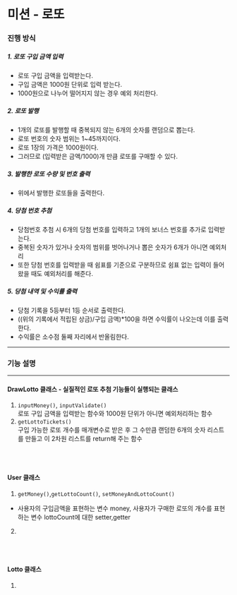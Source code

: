 # 미션 - 로또


### 진행 방식



##### 1. 로또 구입 금액 입력
- 로또 구입 금액을 입력받는다.
- 구입 금액은 1000원 단위로 입력 받는다.
- 1000원으로 나누어 떨어지지 않는 경우 예외 처리한다.

    
##### 2. 로또 발행
- 1개의 로또를 발행할 때 중복되지 않는 6개의 숫자를 랜덤으로 뽑는다.
- 로또 번호의 숫자 범위는 1~45까지이다.
- 로또 1장의 가격은 1000원이다.
- 그러므로 (입력받은 금액/1000)개 만큼 로또를 구매할 수 있다.


##### 3. 발행한 로또 수량 및 번호 출력
- 위에서 발행한 로또들을 출력한다.


##### 4. 당첨 번호 추첨
- 당첨번호 추첨 시 6개의 당첨 번호를 입력하고 1개의 보너스 번호를 추가로 입력받는다.
- 중복된 숫자가 있거나 숫자의 범위를 벗어나거나 뽑은 숫자가 6개가 아니면 예외처리
- 또한 당첨 번호를 입력받을 때 쉼표를 기준으로 구분하므로 쉼표 없는 입력이 들어왔을 때도 예외처리를 해준다.


##### 5. 당첨 내역 및 수익률 출력
- 당첨 기록을 5등부터 1등 순서로 출력한다.
- ((위의 기록에서 적립된 상금)/구입 금액)*100을 하면 수익률이 나오는데 이를 출력한다.
- 수익률은 소수점 둘째 자리에서 반올림한다.

---

### 기능 설명

---
#### DrawLotto 클래스 - 실질적인 로또 추첨 기능들이 실행되는 클래스
1. `inputMoney()`, `inputValidate()`<br/>
로또 구입 금액을 입력받는 함수와 1000원 단위가 아니면 예외처리하는 함수
2. `getLottoTickets()` <br/>
구입 가능한 로또 개수를 매개변수로 받은 후 그 수만큼 랜덤한 6개의 숫자 리스트를 만들고 이 2차원 리스트를 return해 주는 함수
<br/>
<br/>

#### User 클래스
1. `getMoney()`,`getLottoCount()`, `setMoneyAndLottoCount()`<br/>
 - 사용자의 구입금액을 표현하는 변수 money, 사용자가 구매한 로또의 개수를 표현하는 변수 lottoCount에 대한 setter,getter
2. 
<br/>
<br/>




#### Lotto 클래스
1. 
